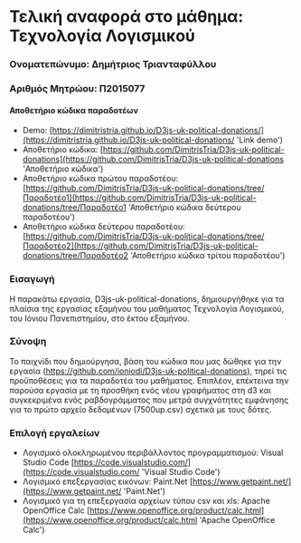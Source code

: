 # Τελική αναφορά στο μάθημα: Τεχνολογία Λογισμικού

### Ονοματεπώνυμο: Δημήτριος Τριανταφύλλου
### Αριθμός Μητρώου: Π2015077

#### Αποθετήριο κώδικα παραδοτέων
* Demo: [https://dimitristria.github.io/D3js-uk-political-donations/](https://dimitristria.github.io/D3js-uk-political-donations/ 'Link demo')
* Αποθετήριο κώδικα: [https://github.com/DimitrisTria/D3js-uk-political-donations](https://github.com/DimitrisTria/D3js-uk-political-donations 'Αποθετήριο κώδικα')
* Αποθετήριο κώδικα πρώτου παραδοτέου: [https://github.com/DimitrisTria/D3js-uk-political-donations/tree/Παραδοτέο1](https://github.com/DimitrisTria/D3js-uk-political-donations/tree/Παραδοτέο1 'Αποθετήριο κώδικα δεύτερου παραδοτέου')
* Αποθετήριο κώδικα δεύτερου παραδοτέου: [https://github.com/DimitrisTria/D3js-uk-political-donations/tree/Παραδοτέο2](https://github.com/DimitrisTria/D3js-uk-political-donations/tree/Παραδοτέο2 'Αποθετήριο κώδικα τρίτου παραδοτέου')

### Εισαγωγή
  Η παρακάτω εργασία, D3js-uk-political-donations, δημιουργήθηκε για τα πλαίσια της εργασίας εξαμήνου του μαθήματος Τεχνολογία Λογισμικού, του Ιόνιου Πανεπιστημίου, στο έκτου εξαμήνου.

### Σύνοψη
  Το παιχνίδι που δημιούργησα, βάση του κώδικα που μας δώθηκε για την εργασία (https://github.com/ioniodi/D3js-uk-political-donations), τηρεί τις προϋποθέσεις για τα παραδοτέα του μαθήματος. Επιπλέον, επέκτεινα την παρούσα εργασία με τη προσθήκη ενός νέου γραφήματος στη d3 και συγκεκριμένα ενός ραβδογράμματος που μετρά συγχνότητες εμφάνησης για το πρώτο αρχείο δεδομένων (7500up.csv) σχετικά με τους δότες.

### Επιλογή εργαλείων
* Λογισμικό ολοκληρωμένου περιβάλλοντος προγραμματισμού: Visual Studio Code [https://code.visualstudio.com/](https://code.visualstudio.com/ 'Visual Studio Code')
* Λογισμικό επεξεργασίας εικόνων: Paint.Net [https://www.getpaint.net/](https://www.getpaint.net/ 'Paint.Net')
* Λογισμικό για τη επεξεργασία αρχείων τύπου csv και xls: Apache OpenOffice Calc [https://www.openoffice.org/product/calc.html](https://www.openoffice.org/product/calc.html 'Apache OpenOffice Calc')

